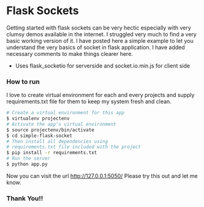 # Flask Sockets

Getting started with flask sockets can be very hectic especially with very clumsy demos available in the internet. I struggled very much to find a very basic working version of it. I have posted here a simple example to let you understand the very basics of socket in flask application. I have added necessary comments to make things clearer here.

  - Uses flask_socketio for serverside and socket.io.min.js for client side

### How to run

I love to create virtual environment for each and every projects and supply requirements.txt file for them to keep my system fresh and clean.

```sh
# Create a virtual environment for this app
$ virtualenv projectenv
# Activate the app's virtual environment
$ source projectenv/bin/activate
$ cd simple-flask-socket
# Then install all dependencies using 
# requirements.txt file included with the project
$ pip install -r requirements.txt
# Run the server
$ python app.py
```
Now you can visit the url http://127.0.0.1:5050/
Please try this out and let me know.
### Thank You!!
